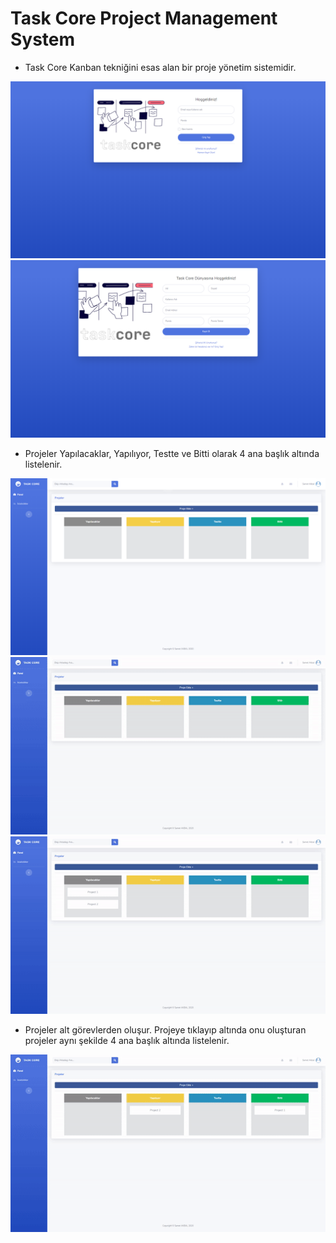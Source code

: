 # Task Core Project Management System

- Task Core Kanban tekniğini esas alan bir proje yönetim sistemidir.
	
![](images/index.PNG)
![](images/register.PNG)

- Projeler Yapılacaklar, Yapılıyor, Testte ve Bitti olarak 4 ana başlık altında listelenir.

![](images/homepage.PNG)
![](images/porjectadd.gif)
![](images/switch.gif)

- Projeler alt görevlerden oluşur. Projeye tıklayıp altında onu oluşturan projeler aynı şekilde 4 ana başlık altında listelenir.

![](images/taskadd.gif)



